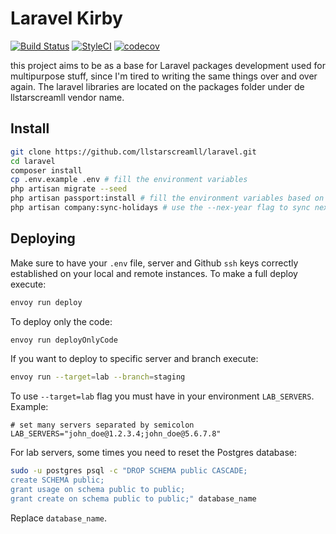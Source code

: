 # Laravel Kirby

[![Build Status](https://travis-ci.com/llstarscreamll/laravel.svg?branch=develop)](https://travis-ci.com/llstarscreamll/laravel)
[![StyleCI](https://github.styleci.io/repos/171598863/shield?branch=develop)](https://github.styleci.io/repos/171598863)
[![codecov](https://codecov.io/gh/llstarscreamll/laravel/branch/develop/graph/badge.svg)](https://codecov.io/gh/llstarscreamll/laravel)

this project aims to be as a base for Laravel packages development used for multipurpose stuff, since I'm tired to writing the same things over and over again. The laravel libraries are located on the packages folder under de llstarscreamll vendor name.

## Install

```bash
git clone https://github.com/llstarscreamll/laravel.git
cd laravel
composer install
cp .env.example .env # fill the environment variables
php artisan migrate --seed
php artisan passport:install # fill the environment variables based on output
php artisan company:sync-holidays # use the --nex-year flag to sync next year holidays
```

## Deploying

Make sure to have your `.env` file, server and Github `ssh` keys correctly established on your local and remote instances. To make a full deploy execute:

```bash
envoy run deploy
```

To deploy only the code:

```bash
envoy run deployOnlyCode
```

If you want to deploy to specific server and branch execute:

```bash
envoy run --target=lab --branch=staging
```

To use `--target=lab` flag you must have in your environment `LAB_SERVERS`. Example:

```
# set many servers separated by semicolon
LAB_SERVERS="john_doe@1.2.3.4;john_doe@5.6.7.8"
```

For lab servers, some times you need to reset the Postgres database:

```bash
sudo -u postgres psql -c "DROP SCHEMA public CASCADE;
create SCHEMA public;
grant usage on schema public to public;
grant create on schema public to public;" database_name
```

Replace `database_name`.
